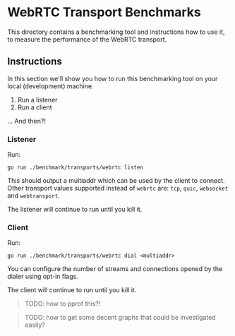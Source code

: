 # WebRTC Transport Benchmarks

This directory contains a benchmarking tool and instructions how to use it,
to measure the performance of the WebRTC transport.

## Instructions

In this section we'll show you how to run this benchmarking tool on your local (development) machine.

1. Run a listener
2. Run a client

... And then?!

### Listener

Run:

```
go run ./benchmark/transports/webrtc listen
```

This should output a multiaddr which can be used by the client to connect.
Other transport values supported instead of `webrtc` are: `tcp`, `quic`, `websocket` and `webtransport`.

The listener will continue to run until you kill it.

### Client

Run:

```
go run ./benchmark/transports/webrtc dial <multiaddr>
```

You can configure the number of streams and connections opened by the dialer using opt-in flags.

The client will continue to run until you kill it.

> TODO: how to pprof this?!

> TODO: how to get some decent graphs that could be investigated easily?
